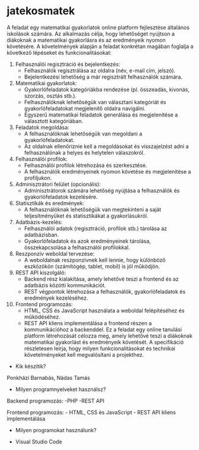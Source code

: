 # jatekosmatek

A feladat egy matematikai gyakorlatok online platform fejlesztése általános iskolások számára. Az alkalmazás célja, hogy lehetőséget nyújtson a diákoknak a matematikai gyakorlásra és az eredményeik nyomon követésére. A követelmények alapján a feladat konkrétan magában foglalja a következő lépéseket és funkcionalitásokat:
1. Felhasználói regisztráció és bejelentkezés:
   - Felhasználók regisztrálása az oldalra (név, e-mail cím, jelszó).
   - Bejelentkezési lehetőség a már regisztrált felhasználók számára.
2. Matematikai gyakorlatok:
   - Gyakorlófeladatok kategóriákba rendezése (pl. összeadás, kivonás, szorzás, osztás stb.).
   - Felhasználóknak lehetőségük van választani kategóriát és gyakorlófeladatokat megjelenítő oldalra navigálni.
   - Egyszerű matematikai feladatok generálása és megjelenítése a választott kategóriában.
3. Feladatok megoldása:
   - A felhasználóknak lehetőségük van megoldani a gyakorlófeladatokat.
   - Az oldalnak ellenőriznie kell a megoldásokat és visszajelzést adni a felhasználónak a helyes és helytelen válaszokról.
4. Felhasználói profilok:
   - Felhasználói profilok létrehozása és szerkesztése.
   - A felhasználók eredményeinek nyomon követése és megjelenítése a profiljukon.
5. Adminisztrátori felület (opcionális):
   - Adminisztrátorok számára lehetőség nyújtása a felhasználók és gyakorlófeladatok kezelésére.
6. Statisztikák és eredmények:
   - A felhasználóknak lehetőségük van megtekinteni a saját teljesítményüket és statisztikákat a gyakorlásukról.
7. Adatbázis-kezelés:
   - Felhasználói adatok (regisztráció, profilok stb.) tárolása az adatbázisban.
   - Gyakorlófeladatok és azok eredményeinek tárolása, összekapcsolása a felhasználói profilokkal.
8. Reszponzív weboldal tervezése:
   - A weboldalnak reszponzívnek kell lennie, hogy különböző eszközökön (számítógép, tablet, mobil) is jól működjön.
9. REST API kiszolgáló:
   - Backend rész kialakítása, amely lehetővé teszi a frontend és az adatbázis közötti kommunikációt.
   - REST végpontok létrehozása a felhasználók, gyakorlófeladatok és eredmények kezeléséhez.
10. Frontend programozás:
    - HTML, CSS és JavaScript használata a weboldal felépítéséhez és működéséhez.
    - REST API kliens implementálása a frontend részen a kommunikációhoz a backenddel.
Ez a feladat egy online tanulási platform létrehozását célozza meg, amely lehetővé teszi a diákoknak matematikai gyakorlást és eredményeik követését. A specifikáció részletesen leírja, hogy milyen funkcionalitásokat és technikai követelményeket kell megvalósítani a projekthez.


- Kik készítik?

Ponkházi Barnabás, Nádas Tamás

- Milyen programnyelveket használsz?

Backend programozás:
    -PHP
    -REST API

Frontend programozás:
    - HTML, CSS és JavaScript 
    - REST API kliens implementálása 

- Milyen programokat használunk?

-	Visual Studio Code
